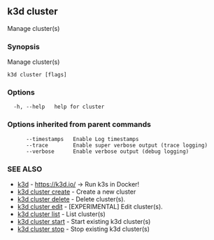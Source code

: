 ## k3d cluster

Manage cluster(s)

### Synopsis

Manage cluster(s)

```
k3d cluster [flags]
```

### Options

```
  -h, --help   help for cluster
```

### Options inherited from parent commands

```
      --timestamps   Enable Log timestamps
      --trace        Enable super verbose output (trace logging)
      --verbose      Enable verbose output (debug logging)
```

### SEE ALSO

* [k3d](k3d.md)	 - https://k3d.io/ -> Run k3s in Docker!
* [k3d cluster create](k3d_cluster_create.md)	 - Create a new cluster
* [k3d cluster delete](k3d_cluster_delete.md)	 - Delete cluster(s).
* [k3d cluster edit](k3d_cluster_edit.md)	 - [EXPERIMENTAL] Edit cluster(s).
* [k3d cluster list](k3d_cluster_list.md)	 - List cluster(s)
* [k3d cluster start](k3d_cluster_start.md)	 - Start existing k3d cluster(s)
* [k3d cluster stop](k3d_cluster_stop.md)	 - Stop existing k3d cluster(s)

